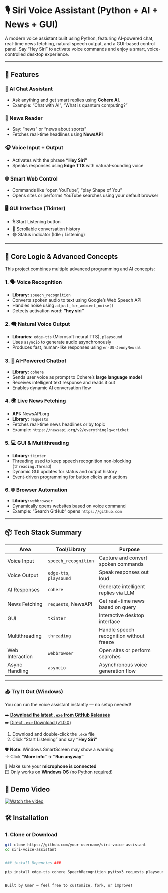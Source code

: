 # 🎙️ Siri Voice Assistant (Python + AI + News + GUI)

A modern voice assistant built using Python, featuring AI-powered chat, real-time news fetching, natural speech output, and a GUI-based control panel. Say “Hey Siri” to activate voice commands and enjoy a smart, voice-controlled desktop experience.

---

## 🚀 Features

### 🧠 AI Chat Assistant
- Ask anything and get smart replies using **Cohere AI**.
- Example: “Chat with AI”, “What is quantum computing?”

### 📰 News Reader
- Say: “news” or “news about sports”
- Fetches real-time headlines using **NewsAPI**

### 🎧 Voice Input + Output
- Activates with the phrase **“Hey Siri”**
- Speaks responses using **Edge TTS** with natural-sounding voice

### 🌐 Smart Web Control
- Commands like “open YouTube”, “play Shape of You”
- Opens sites or performs YouTube searches using your default browser

### 🖥️ GUI Interface (Tkinter)
- 🎙️ Start Listening button
- 📜 Scrollable conversation history
- 🟢 Status indicator (Idle / Listening)

---

## 🧠 Core Logic & Advanced Concepts

This project combines multiple advanced programming and AI concepts:

### 1. 🗣️ **Voice Recognition**
- **Library:** `speech_recognition`
- Converts spoken audio to text using Google’s Web Speech API
- Handles noise using `adjust_for_ambient_noise()`
- Detects activation word: **“hey siri”**

### 2. 🗨️ **Natural Voice Output**
- **Libraries:** `edge-tts` (Microsoft neural TTS), `playsound`
- Uses `asyncio` to generate audio asynchronously
- Produces fast, human-like responses using `en-US-JennyNeural`

### 3. 🧠 **AI-Powered Chatbot**
- **Library:** `cohere`
- Sends user voice as prompt to Cohere’s **large language model**
- Receives intelligent text response and reads it out
- Enables dynamic AI conversation flow

### 4. 🌍 **Live News Fetching**
- **API:** NewsAPI.org
- **Library:** `requests`
- Fetches real-time news headlines or by topic
- Example: `https://newsapi.org/v2/everything?q=cricket`

### 5. 💻 **GUI & Multithreading**
- **Library:** `tkinter`
- Threading used to keep speech recognition non-blocking (`threading.Thread`)
- Dynamic GUI updates for status and output history
- Event-driven programming for button clicks and actions

### 6. 🌐 **Browser Automation**
- **Library:** `webbrowser`
- Dynamically opens websites based on voice command
- Example: “Search GitHub” opens `https://github.com`

---



## 📦 Tech Stack Summary

| Area             | Tool/Library         | Purpose                               |
|------------------|----------------------|----------------------------------------|
| Voice Input      | `speech_recognition` | Capture and convert spoken commands    |
| Voice Output     | `edge-tts`, `playsound` | Speak responses out loud           |
| AI Responses     | `cohere`             | Generate intelligent replies via LLM   |
| News Fetching    | `requests`, NewsAPI  | Get real-time news based on query      |
| GUI              | `tkinter`            | Interactive desktop interface          |
| Multithreading   | `threading`          | Handle speech recognition without freeze|
| Web Interaction  | `webbrowser`         | Open sites or perform searches         |
| Async Handling   | `asyncio`            | Asynchronous voice generation flow     |

---
### 📥 Try It Out (Windows)

You can run the voice assistant instantly — no setup needed!

➡️ [**Download the latest `.exe` from GitHub Releases**](https://github.com/umerkhan-12/Voice_Assistant_siri/releases/latest)  
➡️ [Direct `.exe` Download (v1.0.0)](https://github.com/umerkhan-12/Voice_Assistant_siri/releases/download/v1.0.0/Siri_Voice_Assistant.exe)

1. Download and double-click the `.exe` file  
2. Click “Start Listening” and say **“Hey Siri”**

🛡️ **Note**: Windows SmartScreen may show a warning  
→ Click **“More info” → “Run anyway”**

🎤 Make sure your **microphone is connected**  
🪟 Only works on **Windows OS** (no Python required)


## 🎥 Demo Video

[![Watch the video](https://img.youtube.com/vi/MiIJ-227GgI/0.jpg)](https://youtu.be/MiIJ-227GgI)

## 🛠️ Installation

### 1. Clone or Download
```bash
git clone https://github.com/your-username/siri-voice-assistant
cd siri-voice-assistant


### install Depencies ###

pip install edge-tts cohere SpeechRecognition pyttsx3 requests playsound


Built by Umer — feel free to customize, fork, or improve!